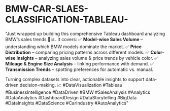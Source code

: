 # BMW-CAR-SLAES-CLASSIFICATION-TABLEAU-
"Just wrapped up building this comprehensive Tableau dashboard analyzing BMW’s sales trends 🚗📊.
It covers:
✅ **Model-wise Sales Volume** – understanding which BMW models dominate the market.
✅ **Price Distribution** – comparing pricing patterns across different models.
✅ **Color-wise Insights** – analyzing sales volume & price trends by vehicle color.
✅ **Mileage & Engine Size Analysis** – linking performance with demand.
✅ **Transmission Trends** – spotting preferences for automatic vs. manual.

Turning complex datasets into clear, actionable insights to support data-driven decision-making. 📈
\#DataVisualization #Tableau #BusinessIntelligence #DataDriven #BMW #SalesAnalysis #Analytics #DataAnalytics #DashboardDesign #DataStorytelling #BigData #DataInsights #DataScience #CarIndustry #AutoAnalytics"
